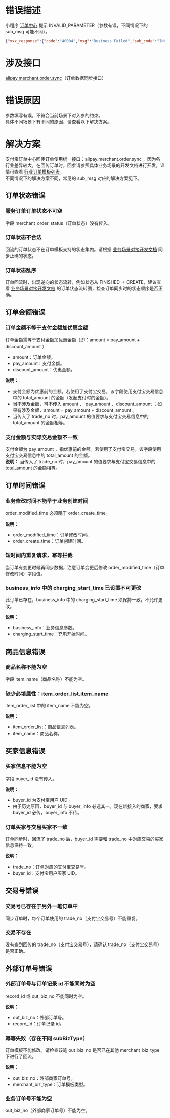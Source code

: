 
# 错误描述
小程序 [订单中心](https://opendocs.alipay.com/mini/introduce/ordercenter?ref=api) 提示 INVALID_PARAMETER（参数有误，不同情况下的 sub_msg 可能不同）。
```json
{"xxx_response":{"code":"40004","msg":"Business Failed","sub_code":"INVALID_PARAMETER","sub_msg":"xxx"},"sign":"***"}
```

# 涉及接口
[alipay.merchant.order.sync](https://opendocs.alipay.com/mini/043zb5?ref=api)（订单数据同步接口）

# 错误原因
参数填写有误，不符合当前场景下对入参的约束。<br />具体不同场景下有不同的原因，请查看以下解决方案。

# 解决方案
支付宝订单中心回传订单使用统一接口：alipay.merchant.order.sync ，因为各行业差异较大，在回传订单时，回参请参照具体业务场景的开发文档进行开发。详情可查看 [行业订单模板列表](https://opendocs.alipay.com/mini/04zsxt)。<br />不同情况下的解决方案不同，常见的 sub_msg 对应的解决方案见下。

## 订单状态错误

### 服务订单订单状态不可空
字段 merchant_order_status（订单状态）没有传入。

### 订单状态不合法
回流的订单状态不在订单模板支持的状态集内。请根据 [业务场景对接开发文档](https://opendocs.alipay.com/mini/03l73u) 同步正确的状态。

### 订单状态乱序
订单回流时，出现逆向的状态流转，例如状态从 FINISHED -> CREATE，建议查看 [业务场景对接开发文档](https://opendocs.alipay.com/mini/032k8q) 的订单状态流转图，检查订单同步时的状态顺序是否正确。

## 订单金额错误

### 订单金额不等于支付金额加优惠金额
订单金额需等于支付金额加优惠金额（即：amount = pay_amount + discount_amount ）
- amount：订单金额。
- pay_amount：支付金额。
- discount_amount：优惠金额。

**说明：**

- 支付金额为优惠前的金额。若使用了支付宝交易，该字段使用支付宝交易信息中的 total_amount 的金额（发起支付时的金额）。
- 当不涉及金额，可不传入 amount 、 pay_amount 、discount_amount ；如果有涉及金额，amount = pay_amount + discount_amount 。
- 当传入了 trade_no 时，pay_amount 的值要求与支付宝交易信息中的 total_amount 的金额相等。

### 支付金额与实际交易金额不一致
支付金额为 pay_amount ，指优惠前的金额。若使用了支付宝交易，该字段使用支付宝交易信息中的 total_amount 的金额。<br />**说明：**
当传入了 trade_no 时，pay_amount 的值要求与支付宝交易信息中的 total_amount 的金额相等。

## 订单时间错误

### 业务修改时间不能早于业务创建时间
order_modified_time 必须晚于 order_create_time。

**说明：**

- order_modified_time：订单修改时间。
- order_create_time：订单创建时间。

### 短时间内重复请求，幂等拦截
当订单有变更时候再同步数据，注意订单变更后修改 order_modified_time（订单修改时间）字段值。

### business_info 中的 charging_start_time 已设置不可更改
此订单已存在，business_info 中的 charging_start_time 须保持一致，不允许更改。

**说明：**

- business_info：业务信息参数。
- charging_start_time：充电开始时间。

## 商品信息错误

### 商品名称不能为空
字段 item_name（商品名称）不能为空。

### 缺少必填属性：item_order_list.item_name
item_order_list 中的 item_name 不能为空。

**说明：**

- item_order_list：商品信息列表。
- item_name：商品名称。

## 买家信息错误

### 买家信息不能为空
字段 buyer_id 没有传入。

**说明：**

- buyer_id 为支付宝用户 UID 。
- 由于历史原因，buyer_id 与 buyer_info 必选其一。现在新接入的商家，要求 buyer_id 必传，buyer_info 不传。

### 订单买家与交易买家不一致
订单同步时，回流了 trade_no 后，buyer_id 需要和 trade_no 中对应交易的买家信息保持一致。

**说明：**

- trade_no：订单对应的支付宝交易号。
- buyer_id：支付宝用户买家 UID。

## 交易号错误

### 交易号已存在于另外一笔订单中
同步订单时，每个订单使用的 trade_no（支付宝交易号）不能重复。

### 交易不存在
没有查到回传的 trade_no（支付宝交易号），请确认 trade_no（支付宝交易号）是否正确。

## 外部订单号错误

### 外部订单号与订单记录 id 不能同时为空
record_id 或 out_biz_no 不能同时为空。

**说明：**

- out_biz_no：外部订单号。
- record_id：订单记录 id。

### 幂等失败（存在不同 subBizType）
订单模板不能修改。请检查该笔 out_biz_no 是否已在其他 merchant_biz_type 下进行了回流。

**说明：**

- out_biz_no：外部商家订单号。
- merchant_biz_type：订单模板类型。

### 业务订单号不能为空
out_biz_no（外部商家订单号）不能为空。
